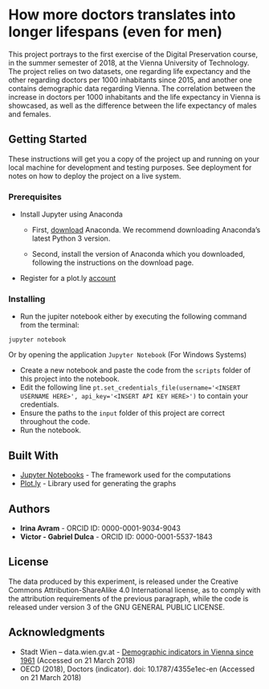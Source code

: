 # How more doctors translates into longer lifespans (even for men)

This project portrays to the first exercise of the Digital Preservation course, in the summer semester of 2018, at the Vienna University of Technology.
The project relies on two datasets, one regarding life expectancy and the other regarding doctors per 1000 inhabitants since 2015, 
and another one contains demographic data regarding Vienna.
The correlation between the increase in doctors per 1000 inhabitants and the life expectancy in Vienna is showcased, 
as well as the difference between the life expectancy of males and females.


## Getting Started

These instructions will get you a copy of the project up and running on your local machine for development and testing purposes. See deployment for notes on how to deploy the project on a live system.

### Prerequisites

* Install Jupyter using Anaconda

  * First, [download](https://www.anaconda.com/download/) Anaconda. We recommend downloading Anaconda’s latest Python 3 version.

  * Second, install the version of Anaconda which you downloaded, following the instructions on the download page.
  
* Register for a plot.ly [account](https://plot.ly/accounts/login/?action=signup)


### Installing


* Run the jupiter notebook either by executing the following command from the terminal:

```
jupyter notebook
```

Or by opening the application ```Jupyter Notebook``` (For Windows Systems) 



* Create a new notebook and paste the code from the ```scripts``` folder of this project into the notebook.
* Edit the following line ```pt.set_credentials_file(username='<INSERT USERNAME HERE>', api_key='<INSERT API KEY HERE>')```
to contain your credentials.
* Ensure the paths to the ```input``` folder of this project are correct throughout the code.
* Run the notebook.



## Built With

* [Jupyter Notebooks](http://jupyter.org/) - The framework used for the computations
* [Plot.ly](https://plot.ly/) - Library used for generating the graphs




## Authors

* **Irina Avram** - ORCID ID: 0000-0001-9034-9043
* **Victor - Gabriel Dulca** - ORCID ID: 0000-0001-5537-1843



## License

The data produced by this experiment, is released under the Creative Commons Attribution-ShareAlike 4.0 International license,
as to comply with the attribution requirements of the previous paragraph, 
while the code is released under version 3 of the GNU GENERAL PUBLIC LICENSE.

## Acknowledgments

* Stadt Wien – data.wien.gv.at - [Demographic indicators in Vienna since 1961](https://www.wien.gv.at/statistik/ogd/vie_005.csv)  (Accessed on 21 March 2018)
* OECD (2018), Doctors (indicator). doi: 10.1787/4355e1ec-en (Accessed on 21 March 2018)


